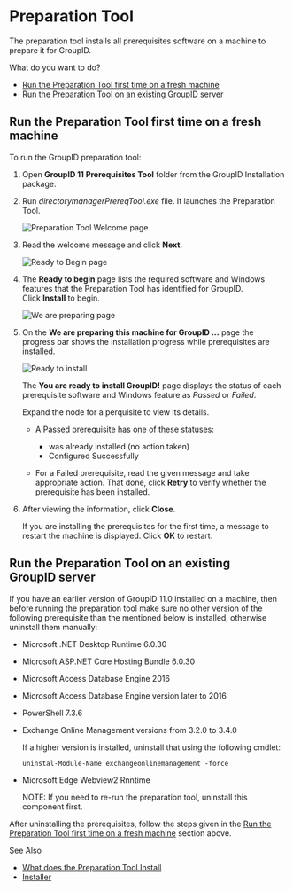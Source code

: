 # Preparation Tool

The preparation tool installs all prerequisites software on a machine to prepare it for GroupID.

What do you want to do?

- [Run the Preparation Tool first time on a fresh machine](#run-the-preparation-tool-first-time-on-a-fresh-machine)
- [Run the Preparation Tool on an existing GroupID server](#run-the-preparation-tool-on-an-existing-groupidserver)

## Run the Preparation Tool first time on a fresh machine

To run the GroupID preparation tool:

1. Open **GroupID 11 Prerequisites Tool** folder from the GroupID Installation package.
2. Run _directorymanagerPrereqTool.exe_ file. It launches the Preparation Tool.

   ![Preparation Tool Welcome page](/img/versioned_docs/directorymanager_11.0/directorymanager/install/installer/welcome.webp)

3. Read the welcome message and click **Next**.

   ![Ready to Begin page](/img/versioned_docs/directorymanager_11.0/directorymanager/install/installer/ready_to_begin.webp)

4. The **Ready to begin** page lists the required software and Windows features that the Preparation
   Tool has identified for GroupID.  
   Click **Install** to begin.

   ![We are preparing page](/img/versioned_docs/directorymanager_11.0/directorymanager/install/installer/wearepreparing.webp)

5. On the **We are preparing this machine for GroupID ...** page the progress bar shows the
   installation progress while prerequisites are installed.

   ![Ready to install](/img/versioned_docs/directorymanager_11.0/directorymanager/install/installer/ready_to_install.webp)

   The **You are ready to install GroupID!** page displays the status of each prerequisite software
   and Windows feature as _Passed_ or _Failed_.

   Expand the node for a perquisite to view its details.

   - A Passed prerequisite has one of these statuses:

     - was already installed (no action taken)
     - Configured Successfully

   - For a Failed prerequisite, read the given message and take appropriate action. That done,
     click **Retry** to verify whether the prerequisite has been installed.

6. After viewing the information, click **Close**.

   If you are installing the prerequisites for the first time, a message to restart the machine is
   displayed. Click **OK** to restart.

## Run the Preparation Tool on an existing GroupID server

If you have an earlier version of GroupID 11.0 installed on a machine, then before running the
preparation tool make sure no other version of the following prerequisite than the mentioned below
is installed, otherwise uninstall them manually:

- Microsoft .NET Desktop Runtime 6.0.30
- Microsoft ASP.NET Core Hosting Bundle 6.0.30
- Microsoft Access Database Engine 2016
- Microsoft Access Database Engine version later to 2016
- PowerShell 7.3.6
- Exchange Online Management versions from 3.2.0 to 3.4.0

  If a higher version is installed, uninstall that using the following cmdlet:

  `uninstal-Module-Name exchangeonlinemanagement -force`

- Microsoft Edge Webview2 Rnntime

  NOTE: If you need to re-run the preparation tool, uninstall this component first.

After uninstalling the prerequisites, follow the steps given in the
[Run the Preparation Tool first time on a fresh machine](#run-the-preparation-tool-first-time-on-a-fresh-machine)
section above.

See Also

- [What does the Preparation Tool Install](/docs/directorymanager/11.0/directorymanager/install/installer/whatprepinstall.md)
- [ Installer](/docs/directorymanager/11.0/directorymanager/install/installer/installer.md)
